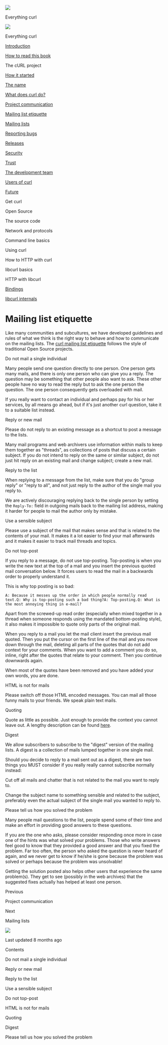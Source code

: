 <a href="../index.html" class="link-a079aa82--primary-53a25e66--logoLink-10d08504"></a>

<img src="https://gblobscdn.gitbook.com/orgs%2F-LxuH0qSm4xO9nWfEBlB%2Favatar.png?alt=media" class="image-67b14f24--avatar-1c1d03ec" />

<span class="text-4505230f--UIH400-4e41e82a--textContentFamily-49a318e1--spaceNameText-677c2969">Everything curl</span>

<a href="../index.html" class="link-a079aa82--primary-53a25e66--logoLink-10d08504"></a>

<img src="https://gblobscdn.gitbook.com/orgs%2F-LxuH0qSm4xO9nWfEBlB%2Favatar.png?alt=media" class="image-67b14f24--avatar-1c1d03ec" />

<span class="text-4505230f--UIH400-4e41e82a--textContentFamily-49a318e1--spaceNameText-677c2969">Everything curl</span>

<a href="../index.html" class="navButton-94f2579c--navButtonClickable-161b88ca"><span class="text-4505230f--UIH300-2063425d--textContentFamily-49a318e1--navButtonLabel-14a4968f">Introduction</span></a>

<a href="../how-to-read.html" class="navButton-94f2579c--navButtonClickable-161b88ca"><span class="text-4505230f--UIH300-2063425d--textContentFamily-49a318e1--navButtonLabel-14a4968f">How to read this book</span></a>

<span class="text-4505230f--UIH300-2063425d--textContentFamily-49a318e1--navButtonLabel-14a4968f">The cURL project</span>

<a href="started.html" class="navButton-94f2579c--pageItemWithChildrenNested-2c5d8183--navButtonClickable-161b88ca"><span class="text-4505230f--UIH300-2063425d--textContentFamily-49a318e1--navButtonLabel-14a4968f">How it started</span></a>

<a href="name.html" class="navButton-94f2579c--pageItemWithChildrenNested-2c5d8183--navButtonClickable-161b88ca"><span class="text-4505230f--UIH300-2063425d--textContentFamily-49a318e1--navButtonLabel-14a4968f">The name</span></a>

<a href="does.html" class="navButton-94f2579c--pageItemWithChildrenNested-2c5d8183--navButtonClickable-161b88ca"><span class="text-4505230f--UIH300-2063425d--textContentFamily-49a318e1--navButtonLabel-14a4968f">What does curl do?</span></a>

<a href="comm.html" class="navButton-94f2579c--pageItemWithChildrenNested-2c5d8183--navButtonClickable-161b88ca"><span class="text-4505230f--UIH300-2063425d--textContentFamily-49a318e1--navButtonLabel-14a4968f">Project communication</span></a>

<a href="etiquette.html" class="navButton-94f2579c--pageItemWithChildrenNested-2c5d8183--navButtonClickable-161b88ca--navButtonOpened-6a88552e"><span class="text-4505230f--UIH300-2063425d--textContentFamily-49a318e1--navButtonLabel-14a4968f">Mailing list etiquette</span></a>

<a href="maillists.html" class="navButton-94f2579c--pageItemWithChildrenNested-2c5d8183--navButtonClickable-161b88ca"><span class="text-4505230f--UIH300-2063425d--textContentFamily-49a318e1--navButtonLabel-14a4968f">Mailing lists</span></a>

<a href="bugs.html" class="navButton-94f2579c--pageItemWithChildrenNested-2c5d8183--navButtonClickable-161b88ca"><span class="text-4505230f--UIH300-2063425d--textContentFamily-49a318e1--navButtonLabel-14a4968f">Reporting bugs</span></a>

<a href="releases.html" class="navButton-94f2579c--pageItemWithChildrenNested-2c5d8183--navButtonClickable-161b88ca"><span class="text-4505230f--UIH300-2063425d--textContentFamily-49a318e1--navButtonLabel-14a4968f">Releases</span></a>

<a href="security.html" class="navButton-94f2579c--pageItemWithChildrenNested-2c5d8183--navButtonClickable-161b88ca"><span class="text-4505230f--UIH300-2063425d--textContentFamily-49a318e1--navButtonLabel-14a4968f">Security</span></a>

<a href="trust.html" class="navButton-94f2579c--pageItemWithChildrenNested-2c5d8183--navButtonClickable-161b88ca"><span class="text-4505230f--UIH300-2063425d--textContentFamily-49a318e1--navButtonLabel-14a4968f">Trust</span></a>

<a href="devteam.html" class="navButton-94f2579c--pageItemWithChildrenNested-2c5d8183--navButtonClickable-161b88ca"><span class="text-4505230f--UIH300-2063425d--textContentFamily-49a318e1--navButtonLabel-14a4968f">The development team</span></a>

<a href="users.html" class="navButton-94f2579c--pageItemWithChildrenNested-2c5d8183--navButtonClickable-161b88ca"><span class="text-4505230f--UIH300-2063425d--textContentFamily-49a318e1--navButtonLabel-14a4968f">Users of curl</span></a>

<a href="future.html" class="navButton-94f2579c--pageItemWithChildrenNested-2c5d8183--navButtonClickable-161b88ca"><span class="text-4505230f--UIH300-2063425d--textContentFamily-49a318e1--navButtonLabel-14a4968f">Future</span></a>

<span class="text-4505230f--UIH300-2063425d--textContentFamily-49a318e1--navButtonLabel-14a4968f">Get curl</span>

<span class="text-4505230f--UIH300-2063425d--textContentFamily-49a318e1--navButtonLabel-14a4968f">Open Source</span>

<span class="text-4505230f--UIH300-2063425d--textContentFamily-49a318e1--navButtonLabel-14a4968f">The source code</span>

<span class="text-4505230f--UIH300-2063425d--textContentFamily-49a318e1--navButtonLabel-14a4968f">Network and protocols</span>

<span class="text-4505230f--UIH300-2063425d--textContentFamily-49a318e1--navButtonLabel-14a4968f">Command line basics</span>

<span class="text-4505230f--UIH300-2063425d--textContentFamily-49a318e1--navButtonLabel-14a4968f">Using curl</span>

<span class="text-4505230f--UIH300-2063425d--textContentFamily-49a318e1--navButtonLabel-14a4968f">How to HTTP with curl</span>

<span class="text-4505230f--UIH300-2063425d--textContentFamily-49a318e1--navButtonLabel-14a4968f">libcurl basics</span>

<span class="text-4505230f--UIH300-2063425d--textContentFamily-49a318e1--navButtonLabel-14a4968f">HTTP with libcurl</span>

<a href="../bindings.html" class="navButton-94f2579c--navButtonClickable-161b88ca"><span class="text-4505230f--UIH300-2063425d--textContentFamily-49a318e1--navButtonLabel-14a4968f">Bindings</span></a>

<a href="../internals.html" class="navButton-94f2579c--navButtonClickable-161b88ca"><span class="text-4505230f--UIH300-2063425d--textContentFamily-49a318e1--navButtonLabel-14a4968f">libcurl internals</span></a>

<a href="../bookindex.html" class="navButton-94f2579c--navButtonClickable-161b88ca"><span class="text-4505230f--UIH300-2063425d--textContentFamily-49a318e1--navButtonLabel-14a4968f"></span></a>

<a href="https://www.gitbook.com/?utm_source=content&amp;utm_medium=trademark&amp;utm_campaign=curl-1" class="reset-3c756112--trademark-a8da4b94"></a>

<span class="text-4505230f--TextH200-a3425406--textUIFamily-5ebd8e40"></span>

# <span class="text-4505230f--DisplayH900-bfb998fa--textContentFamily-49a318e1">Mailing list etiquette</span>

<span class="text-4505230f--UIH300-2063425d--textUIFamily-5ebd8e40--text-8ee2c8b2"></span>

<span class="text-4505230f--UIH300-2063425d--textUIFamily-5ebd8e40--text-8ee2c8b2"></span>

<span class="text-4505230f--TextH400-3033861f--textContentFamily-49a318e1"><span data-key="103eab170b964a6b9324e3559bce0e30"><span data-offset-key="103eab170b964a6b9324e3559bce0e30:0">Like many communities and subcultures, we have developed guidelines and rules of what we think is the right way to behave and how to communicate on the mailing lists. The </span></span><a href="https://curl.se/mail/etiquette.html" class="link-a079aa82--primary-53a25e66--link-faf6c434"><span data-key="e2c0affc6107424d8b4bae5890c18c05"><span data-offset-key="e2c0affc6107424d8b4bae5890c18c05:0">curl mailing list etiquette</span></span></a><span data-key="39bfad1e16384addb8a3546abf742263"><span data-offset-key="39bfad1e16384addb8a3546abf742263:0"> follows the style of traditional Open Source projects.</span></span></span>

<span class="text-4505230f--HeadingH700-04e1a2a3--textContentFamily-49a318e1"><span data-key="8e865a1902114218ab9afc9e4f3fdfd7"><span data-offset-key="8e865a1902114218ab9afc9e4f3fdfd7:0">Do not mail a single individual</span></span></span>

<span class="text-4505230f--TextH400-3033861f--textContentFamily-49a318e1"><span data-key="c97e69394a8341408a86f9c71f5ca9d3"><span data-offset-key="c97e69394a8341408a86f9c71f5ca9d3:0">Many people send one question directly to one person. One person gets many mails, and there is only one person who can give you a reply. The question may be something that other people also want to ask. These other people have no way to read the reply but to ask the one person the question. The one person consequently gets overloaded with mail.</span></span></span>

<span class="text-4505230f--TextH400-3033861f--textContentFamily-49a318e1"><span data-key="15d15310346f46fdac20f224c7068aff"><span data-offset-key="15d15310346f46fdac20f224c7068aff:0">If you really want to contact an individual and perhaps pay for his or her services, by all means go ahead, but if it's just another curl question, take it to a suitable list instead.</span></span></span>

<span class="text-4505230f--HeadingH700-04e1a2a3--textContentFamily-49a318e1"><span data-key="11d43c37fdf848559517cee4a680defa"><span data-offset-key="11d43c37fdf848559517cee4a680defa:0">Reply or new mail</span></span></span>

<span class="text-4505230f--TextH400-3033861f--textContentFamily-49a318e1"><span data-key="4378aeb8c6e643cfa61032eb3f5b9f8a"><span data-offset-key="4378aeb8c6e643cfa61032eb3f5b9f8a:0">Please do not reply to an existing message as a shortcut to post a message to the lists.</span></span></span>

<span class="text-4505230f--TextH400-3033861f--textContentFamily-49a318e1"><span data-key="467e8af6150a498f8c2b4f13f22226e6"><span data-offset-key="467e8af6150a498f8c2b4f13f22226e6:0">Many mail programs and web archivers use information within mails to keep them together as "threads", as collections of posts that discuss a certain subject. If you do not intend to reply on the same or similar subject, do not just hit reply on an existing mail and change subject; create a new mail.</span></span></span>

<span class="text-4505230f--HeadingH700-04e1a2a3--textContentFamily-49a318e1"><span data-key="216cb269aefe49f183d1f0d722af653e"><span data-offset-key="216cb269aefe49f183d1f0d722af653e:0">Reply to the list</span></span></span>

<span class="text-4505230f--TextH400-3033861f--textContentFamily-49a318e1"><span data-key="e2046152fcb348faa4328fccab3f13b0"><span data-offset-key="e2046152fcb348faa4328fccab3f13b0:0">When replying to a message from the list, make sure that you do "group reply" or "reply to all", and not just reply to the author of the single mail you reply to.</span></span></span>

<span class="text-4505230f--TextH400-3033861f--textContentFamily-49a318e1"><span data-key="064159602df4421dbf21e8109a228504"><span data-offset-key="064159602df4421dbf21e8109a228504:0">We are actively discouraging replying back to the single person by setting the </span><span data-offset-key="064159602df4421dbf21e8109a228504:1">`Reply-To:`</span><span data-offset-key="064159602df4421dbf21e8109a228504:2"> field in outgoing mails back to the mailing list address, making it harder for people to mail the author only by mistake.</span></span></span>

<span class="text-4505230f--HeadingH700-04e1a2a3--textContentFamily-49a318e1"><span data-key="44f07518ebf34eb1b0d16b7b7f94f146"><span data-offset-key="44f07518ebf34eb1b0d16b7b7f94f146:0">Use a sensible subject</span></span></span>

<span class="text-4505230f--TextH400-3033861f--textContentFamily-49a318e1"><span data-key="b748d4251bbe4b9b9172bc06a4744f85"><span data-offset-key="b748d4251bbe4b9b9172bc06a4744f85:0">Please use a subject of the mail that makes sense and that is related to the contents of your mail. It makes it a lot easier to find your mail afterwards and it makes it easier to track mail threads and topics.</span></span></span>

<span class="text-4505230f--HeadingH700-04e1a2a3--textContentFamily-49a318e1"><span data-key="18e8b8281f924aa0acdf34cce1c43342"><span data-offset-key="18e8b8281f924aa0acdf34cce1c43342:0">Do not top-post</span></span></span>

<span class="text-4505230f--TextH400-3033861f--textContentFamily-49a318e1"><span data-key="cc46db120bca4697aaddda76ca8ab0e9"><span data-offset-key="cc46db120bca4697aaddda76ca8ab0e9:0">If you reply to a message, do not use top-posting. Top-posting is when you write the new text at the top of a mail and you insert the previous quoted mail conversation below. It forces users to read the mail in a backwards order to properly understand it.</span></span></span>

<span class="text-4505230f--TextH400-3033861f--textContentFamily-49a318e1"><span data-key="f34bb8223f7444ccab5579cebc72defa"><span data-offset-key="f34bb8223f7444ccab5579cebc72defa:0">This is why top posting is so bad:</span></span></span>

    A: Because it messes up the order in which people normally read text.Q: Why is top-posting such a bad thing?A: Top-posting.Q: What is the most annoying thing in e-mail?

<span class="text-4505230f--TextH400-3033861f--textContentFamily-49a318e1"><span data-key="568204cf5c7444ca87172ab91a4d0bb8"><span data-offset-key="568204cf5c7444ca87172ab91a4d0bb8:0">Apart from the screwed-up read order (especially when mixed together in a thread when someone responds using the mandated bottom-posting style), it also makes it impossible to quote only parts of the original mail.</span></span></span>

<span class="text-4505230f--TextH400-3033861f--textContentFamily-49a318e1"><span data-key="7df67476cfef42f9bed79d5659999f45"><span data-offset-key="7df67476cfef42f9bed79d5659999f45:0">When you reply to a mail you let the mail client insert the previous mail quoted. Then you put the cursor on the first line of the mail and you move down through the mail, deleting all parts of the quotes that do not add context for your comments. When you want to add a comment you do so, inline, right after the quotes that relate to your comment. Then you continue downwards again.</span></span></span>

<span class="text-4505230f--TextH400-3033861f--textContentFamily-49a318e1"><span data-key="4215b9d8e1264f64b4304a19f5ae98b6"><span data-offset-key="4215b9d8e1264f64b4304a19f5ae98b6:0">When most of the quotes have been removed and you have added your own words, you are done.</span></span></span>

<span class="text-4505230f--HeadingH700-04e1a2a3--textContentFamily-49a318e1"><span data-key="b583d977d11d4299baea595dfdae2d35"><span data-offset-key="b583d977d11d4299baea595dfdae2d35:0">HTML is not for mails</span></span></span>

<span class="text-4505230f--TextH400-3033861f--textContentFamily-49a318e1"><span data-key="61b8290f2d61439a975fddbece5c309d"><span data-offset-key="61b8290f2d61439a975fddbece5c309d:0">Please switch off those HTML encoded messages. You can mail all those funny mails to your friends. We speak plain text mails.</span></span></span>

<span class="text-4505230f--HeadingH700-04e1a2a3--textContentFamily-49a318e1"><span data-key="ff2c28e4be8b48818bcccc004a0db8e8"><span data-offset-key="ff2c28e4be8b48818bcccc004a0db8e8:0">Quoting</span></span></span>

<span class="text-4505230f--TextH400-3033861f--textContentFamily-49a318e1"><span data-key="da87f4fcc50447568d4bfedd3939b45f"><span data-offset-key="da87f4fcc50447568d4bfedd3939b45f:0">Quote as little as possible. Just enough to provide the context you cannot leave out. A lengthy description can be found </span></span><a href="https://www.netmeister.org/news/learn2quote.html" class="link-a079aa82--primary-53a25e66--link-faf6c434"><span data-key="11f17f07f687491aba601994333bc6d3"><span data-offset-key="11f17f07f687491aba601994333bc6d3:0">here</span></span></a><span data-key="c3bf0fd778a6485fbac15628b8f1d237"><span data-offset-key="c3bf0fd778a6485fbac15628b8f1d237:0">.</span></span></span>

<span class="text-4505230f--HeadingH700-04e1a2a3--textContentFamily-49a318e1"><span data-key="5c0d175779d346d7820c8f2e524dbd56"><span data-offset-key="5c0d175779d346d7820c8f2e524dbd56:0">Digest</span></span></span>

<span class="text-4505230f--TextH400-3033861f--textContentFamily-49a318e1"><span data-key="bb94c39cc0d04c04860e755239da5951"><span data-offset-key="bb94c39cc0d04c04860e755239da5951:0">We allow subscribers to subscribe to the "digest" version of the mailing lists. A digest is a collection of mails lumped together in one single mail.</span></span></span>

<span class="text-4505230f--TextH400-3033861f--textContentFamily-49a318e1"><span data-key="4f3f58d22d3a45e1a0dcb190efa639fd"><span data-offset-key="4f3f58d22d3a45e1a0dcb190efa639fd:0">Should you decide to reply to a mail sent out as a digest, there are two things you MUST consider if you really really cannot subscribe normally instead:</span></span></span>

<span class="text-4505230f--TextH400-3033861f--textContentFamily-49a318e1"><span data-key="7f64705143b045dab9384aa42047778c"><span data-offset-key="7f64705143b045dab9384aa42047778c:0">Cut off all mails and chatter that is not related to the mail you want to reply to.</span></span></span>

<span class="text-4505230f--TextH400-3033861f--textContentFamily-49a318e1"><span data-key="ac85b772f3ad4a8aa2e7f23ce2db8169"><span data-offset-key="ac85b772f3ad4a8aa2e7f23ce2db8169:0">Change the subject name to something sensible and related to the subject, preferably even the actual subject of the single mail you wanted to reply to.</span></span></span>

<span class="text-4505230f--HeadingH700-04e1a2a3--textContentFamily-49a318e1"><span data-key="e37ad852283b40f38eba94b1a9de5177"><span data-offset-key="e37ad852283b40f38eba94b1a9de5177:0">Please tell us how you solved the problem</span></span></span>

<span class="text-4505230f--TextH400-3033861f--textContentFamily-49a318e1"><span data-key="620af833e8ef4a8b939c3ba7afc5eed0"><span data-offset-key="620af833e8ef4a8b939c3ba7afc5eed0:0">Many people mail questions to the list, people spend some of their time and make an effort in providing good answers to these questions.</span></span></span>

<span class="text-4505230f--TextH400-3033861f--textContentFamily-49a318e1"><span data-key="14ad48bc66a442e3ab8ec0610fa0be02"><span data-offset-key="14ad48bc66a442e3ab8ec0610fa0be02:0">If you are the one who asks, please consider responding once more in case one of the hints was what solved your problems. Those who write answers feel good to know that they provided a good answer and that you fixed the problem. Far too often, the person who asked the question is never heard of again, and we never get to know if he/she is gone because the problem was solved or perhaps because the problem was unsolvable!</span></span></span>

<span class="text-4505230f--TextH400-3033861f--textContentFamily-49a318e1"><span data-key="f883e5cea38f4f8ca62ca3b247de7dba"><span data-offset-key="f883e5cea38f4f8ca62ca3b247de7dba:0">Getting the solution posted also helps other users that experience the same problem(s). They get to see (possibly in the web archives) that the suggested fixes actually has helped at least one person.</span></span></span>

<a href="comm.html" class="reset-3c756112--card-6570f064--whiteCard-fff091a4--cardPrevious-56a5e674"></a>

<span class="text-4505230f--TextH200-a3425406--textContentFamily-49a318e1">Previous</span>

<span class="text-4505230f--UIH400-4e41e82a--textContentFamily-49a318e1">Project communication</span>

<a href="maillists.html" class="reset-3c756112--card-6570f064--whiteCard-fff091a4--cardNext-19241c42"></a>

<span class="text-4505230f--TextH200-a3425406--textContentFamily-49a318e1">Next</span>

<span class="text-4505230f--UIH400-4e41e82a--textContentFamily-49a318e1">Mailing lists</span>

<img src="https://avatars.githubusercontent.com/u/66654881?v=4" class="image-67b14f24--avatar-1c1d03ec" />

<span class="text-4505230f--TextH200-a3425406--textContentFamily-49a318e1">Last updated 8 months ago</span>

<span class="text-4505230f--UIH300-2063425d--textUIFamily-5ebd8e40"></span>

<span class="text-4505230f--InfoH100-1e92e1d1--textContentFamily-49a318e1">Contents</span>

<a href="etiquette.html#do-not-mail-a-single-individual" class="reset-3c756112--menuItem-aa02f6ec--menuItemLight-757d5235--menuItemInline-173bdf97--pageTocItem-f4427024"></a>

<span class="text-4505230f--UIH300-2063425d--textContentFamily-49a318e1"><span class="text-4505230f--UIH200-50ead35f--textContentFamily-49a318e1">Do not mail a single individual</span></span>

<a href="etiquette.html#reply-or-new-mail" class="reset-3c756112--menuItem-aa02f6ec--menuItemLight-757d5235--menuItemInline-173bdf97--pageTocItem-f4427024"></a>

<span class="text-4505230f--UIH300-2063425d--textContentFamily-49a318e1"><span class="text-4505230f--UIH200-50ead35f--textContentFamily-49a318e1">Reply or new mail</span></span>

<a href="etiquette.html#reply-to-the-list" class="reset-3c756112--menuItem-aa02f6ec--menuItemLight-757d5235--menuItemInline-173bdf97--pageTocItem-f4427024"></a>

<span class="text-4505230f--UIH300-2063425d--textContentFamily-49a318e1"><span class="text-4505230f--UIH200-50ead35f--textContentFamily-49a318e1">Reply to the list</span></span>

<a href="etiquette.html#use-a-sensible-subject" class="reset-3c756112--menuItem-aa02f6ec--menuItemLight-757d5235--menuItemInline-173bdf97--pageTocItem-f4427024"></a>

<span class="text-4505230f--UIH300-2063425d--textContentFamily-49a318e1"><span class="text-4505230f--UIH200-50ead35f--textContentFamily-49a318e1">Use a sensible subject</span></span>

<a href="etiquette.html#do-not-top-post" class="reset-3c756112--menuItem-aa02f6ec--menuItemLight-757d5235--menuItemInline-173bdf97--pageTocItem-f4427024"></a>

<span class="text-4505230f--UIH300-2063425d--textContentFamily-49a318e1"><span class="text-4505230f--UIH200-50ead35f--textContentFamily-49a318e1">Do not top-post</span></span>

<a href="etiquette.html#html-is-not-for-mails" class="reset-3c756112--menuItem-aa02f6ec--menuItemLight-757d5235--menuItemInline-173bdf97--pageTocItem-f4427024"></a>

<span class="text-4505230f--UIH300-2063425d--textContentFamily-49a318e1"><span class="text-4505230f--UIH200-50ead35f--textContentFamily-49a318e1">HTML is not for mails</span></span>

<a href="etiquette.html#quoting" class="reset-3c756112--menuItem-aa02f6ec--menuItemLight-757d5235--menuItemInline-173bdf97--pageTocItem-f4427024"></a>

<span class="text-4505230f--UIH300-2063425d--textContentFamily-49a318e1"><span class="text-4505230f--UIH200-50ead35f--textContentFamily-49a318e1">Quoting</span></span>

<a href="etiquette.html#digest" class="reset-3c756112--menuItem-aa02f6ec--menuItemLight-757d5235--menuItemInline-173bdf97--pageTocItem-f4427024"></a>

<span class="text-4505230f--UIH300-2063425d--textContentFamily-49a318e1"><span class="text-4505230f--UIH200-50ead35f--textContentFamily-49a318e1">Digest</span></span>

<a href="etiquette.html#please-tell-us-how-you-solved-the-problem" class="reset-3c756112--menuItem-aa02f6ec--menuItemLight-757d5235--menuItemInline-173bdf97--pageTocItem-f4427024"></a>

<span class="text-4505230f--UIH300-2063425d--textContentFamily-49a318e1"><span class="text-4505230f--UIH200-50ead35f--textContentFamily-49a318e1">Please tell us how you solved the problem</span></span>
